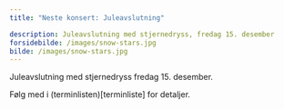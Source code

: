 ```yaml
---
title: "Neste konsert: Juleavslutning"

description: Juleavslutning med stjernedryss, fredag 15. desember
forsidebilde: /images/snow-stars.jpg
bilde: /images/snow-stars.jpg
---
```


Juleavslutning med stjernedryss fredag 15. desember.

Følg med i (terminlisten)[terminliste] for detaljer.
